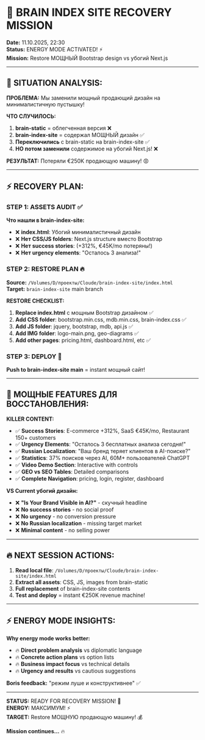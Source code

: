 # 🚀 BRAIN INDEX SITE RECOVERY MISSION

**Date:** 11.10.2025, 22:30  
**Status:** ENERGY MODE ACTIVATED! ⚡  
**Mission:** Restore МОЩНЫЙ Bootstrap design vs убогий Next.js

---

## 🚨 **SITUATION ANALYSIS:**

**ПРОБЛЕМА:** Мы заменили мощный продающий дизайн на минималистичную пустышку!

**ЧТО СЛУЧИЛОСЬ:**
1. **brain-static** = облегченная версия ❌
2. **brain-index-site** = содержал МОЩНЫЙ дизайн ✅
3. **Переключились** с brain-static на brain-index-site ✅  
4. **НО потом заменили** содержимое на убогий Next.js! ❌

**РЕЗУЛЬТАТ:** Потеряли €250K продающую машину! 😡

---

## ⚡ **RECOVERY PLAN:**

### **STEP 1: ASSETS AUDIT** ✅
**Что нашли в brain-index-site:**
- ❌ **index.html**: Убогий минималистичный дизайн
- ❌ **Нет CSS/JS folders**: Next.js structure вместо Bootstrap
- ❌ **Нет success stories**: (+312%, €45K/mo потеряны!)
- ❌ **Нет urgency elements**: "Осталось 3 анализа!"

### **STEP 2: RESTORE PLAN** 🔥
**Source:** `/Volumes/D/проекты/Cloude/brain-index-site/index.html`  
**Target:** `brain-index-site` main branch

**RESTORE CHECKLIST:**
1. **Replace index.html** с мощным Bootstrap дизайном ✅
2. **Add CSS folder**: bootstrap.min.css, mdb.min.css, brain-index.css ✅
3. **Add JS folder**: jquery, bootstrap, mdb, api.js ✅  
4. **Add IMG folder**: logo-main.png, geo-diagrams ✅
5. **Add other pages**: pricing.html, dashboard.html, etc ✅

### **STEP 3: DEPLOY** 🚀
**Push to brain-index-site main** = instant мощный сайт!

---

## 💪 **МОЩНЫЕ FEATURES ДЛЯ ВОССТАНОВЛЕНИЯ:**

**KILLER CONTENT:**
- ✅ **Success Stories**: E-commerce +312%, SaaS €45K/mo, Restaurant 150+ customers
- ✅ **Urgency Elements**: "Осталось 3 бесплатных анализа сегодня!"
- ✅ **Russian Localization**: "Ваш бренд теряет клиентов в AI-поиске?"
- ✅ **Statistics**: 37% поисков через AI, 60M+ пользователей ChatGPT
- ✅ **Video Demo Section**: Interactive with controls
- ✅ **GEO vs SEO Tables**: Detailed comparisons
- ✅ **Complete Navigation**: pricing, login, register, dashboard

**VS Current убогий дизайн:**
- ❌ **"Is Your Brand Visible in AI?"** - скучный headline
- ❌ **No success stories** - no social proof
- ❌ **No urgency** - no conversion pressure  
- ❌ **No Russian localization** - missing target market
- ❌ **Minimal content** - no selling power

---

## 🔥 **NEXT SESSION ACTIONS:**

1. **Read local file**: `/Volumes/D/проекты/Cloude/brain-index-site/index.html`
2. **Extract all assets**: CSS, JS, images from brain-static  
3. **Full replacement** of brain-index-site contents
4. **Test and deploy** = instant €250K revenue machine!

---

## ⚡ **ENERGY MODE INSIGHTS:**

**Why energy mode works better:**
- 🔥 **Direct problem analysis** vs diplomatic language
- 🔥 **Concrete action plans** vs option lists
- 🔥 **Business impact focus** vs technical details
- 🔥 **Urgency and results** vs cautious suggestions

**Boris feedback:** "режим луше и конструктивнее" ✅

---

**STATUS:** READY FOR RECOVERY MISSION! 🚀  
**ENERGY:** МАКСИМУМ! ⚡  
**TARGET:** Restore МОЩНУЮ продающую машину! 💰

**Mission continues...** 🔥